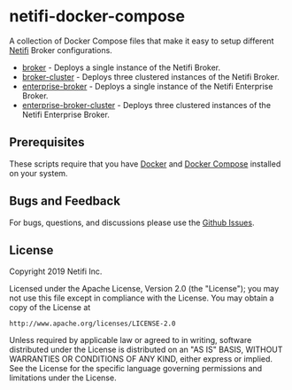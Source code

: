 # netifi-docker-compose
A collection of Docker Compose files that make it easy to setup different [Netifi](https://www.netifi.com) Broker configurations.

- [broker](broker) - Deploys a single instance of the Netifi Broker.
- [broker-cluster](broker-cluster) - Deploys three clustered instances of the Netifi Broker.
- [enterprise-broker](enterprise-broker) - Deploys a single instance of the Netifi Enterprise Broker.
- [enterprise-broker-cluster](enterprise-broker-cluster) - Deploys three clustered instances of the Netifi Enterprise Broker.

## Prerequisites
These scripts require that you have [Docker](https://docs.docker.com/install/) and [Docker Compose](https://docs.docker.com/compose/install/) installed on your system.

## Bugs and Feedback
For bugs, questions, and discussions please use the [Github Issues](https://github.com/gregwhitaker/netifi-docker-compose/issues).

## License
Copyright 2019 Netifi Inc.

Licensed under the Apache License, Version 2.0 (the "License");
you may not use this file except in compliance with the License.
You may obtain a copy of the License at

    http://www.apache.org/licenses/LICENSE-2.0

Unless required by applicable law or agreed to in writing, software
distributed under the License is distributed on an "AS IS" BASIS,
WITHOUT WARRANTIES OR CONDITIONS OF ANY KIND, either express or implied.
See the License for the specific language governing permissions and
limitations under the License.
